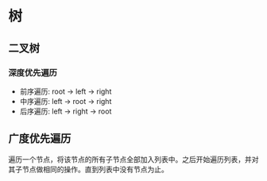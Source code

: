 # 树

## 二叉树

### 深度优先遍历
- 前序遍历: root -> left -> right
- 中序遍历: left -> root -> right
- 后序遍历: left -> right -> root

## 广度优先遍历

遍历一个节点，将该节点的所有子节点全部加入列表中。之后开始遍历列表，并对其子节点做相同的操作。直到列表中没有节点为止。